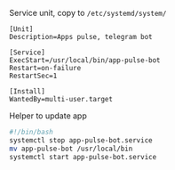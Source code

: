 Service unit, copy to `/etc/systemd/system/`

```
[Unit]
Description=Apps pulse, telegram bot

[Service]
ExecStart=/usr/local/bin/app-pulse-bot
Restart=on-failure
RestartSec=1

[Install]
WantedBy=multi-user.target
```

Helper to update app

```sh
#!/bin/bash
systemctl stop app-pulse-bot.service
mv app-pulse-bot /usr/local/bin
systemctl start app-pulse-bot.service
```
